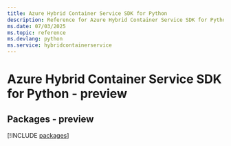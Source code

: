 ```yaml
---
title: Azure Hybrid Container Service SDK for Python
description: Reference for Azure Hybrid Container Service SDK for Python
ms.date: 07/03/2025
ms.topic: reference
ms.devlang: python
ms.service: hybridcontainerservice
---
```

# Azure Hybrid Container Service SDK for Python - preview
## Packages - preview
[!INCLUDE [packages](hybrid-container-service-index.md)]